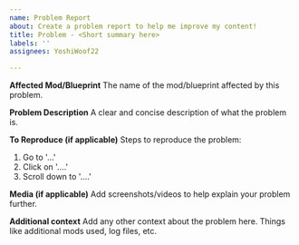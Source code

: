 ```yaml
---
name: Problem Report
about: Create a problem report to help me improve my content!
title: Problem - <Short summary here>
labels: ''
assignees: YoshiWoof22

---
```


**Affected Mod/Blueprint**
The name of the mod/blueprint affected by this problem.

**Problem Description**
A clear and concise description of what the problem is.

**To Reproduce (if applicable)**
Steps to reproduce the problem:
1. Go to '...'
2. Click on '....'
3. Scroll down to '....'

**Media (if applicable)**
Add screenshots/videos to help explain your problem further.

**Additional context**
Add any other context about the problem here. Things like additional mods used, log files, etc.
